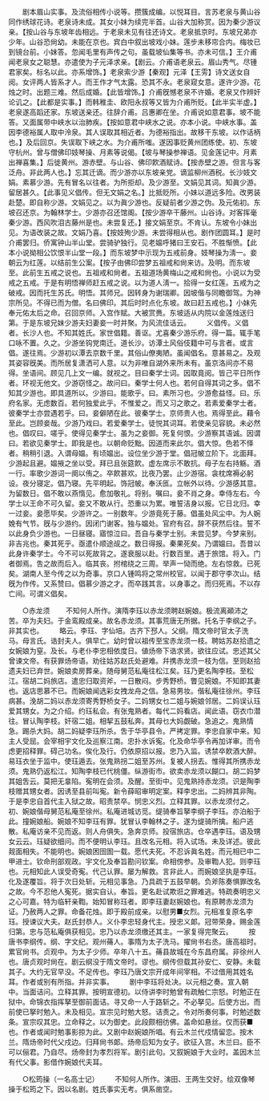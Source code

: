 <!-- { "loadSidebar": true } -->
　　剧本眉山实事。及流俗相传小说等。攒簇成编。以悦耳目。言苏老泉与黄山谷同作绣球花诗。老泉诗未成。其女小妹为续完半首。山谷大加称赏。因为秦少游议亲。【按山谷与东坡年齿相远。于老泉未见有往还诗文。老泉抵京时。东坡兄弟亦少年。山谷恐尙幼。未能在京也。宾白中叙出坡戏小妹。莲步未移帘合内。梅妆已到镜台前。小妹答。忽闻毛里有声传之句。虽载坡仙集等书。亦未可信。】王介甫闻老泉女之聪慧。亦遣使为子元泽求亲。【剧云。介甫语老泉云。眉山秀气。尽锺君家矣。标名以此。亦系增饰。】老泉索少游【秦观】元泽【王雱】诗文送女自阅。女评两人皆系才人。而王作才气太露。恐其不永。老泉窥女意。遂许少游。花烛之时。出题三难。然后成婚。【此皆增饰。】介甫旣憾老泉不许婚。老泉又作辨奸论讥之。【此都是实事。】而韩稚圭、欧阳永叔等又皆为介甫所贬。【此半实半虚。】老泉遂高蹈还家。东坡送亲还。往辞介甫。吕惠卿在坐。介甫说如意君事。坡不能答。又面属带中峡水以治肺疾。【按如意君中峡水之说。亦本小说。中峡水事。盖因李德裕属人取中泠泉。其人误取其相近者。为德裕指出。故移干东坡。以作话柄也。】及后回京。失误取下峡之水。为介甫所嗤。遂因事贬黄州团练使。初、东坡守杭州。曾与僧佛印妓琴操、月素等说偈。【坡与琴操参禅语。见金莲记中。月素出禅喜集。】后徙黄州。游赤壁。与山谷、佛印飮酒赋诗。【按赤壁之游。但言与客泛舟。非此两人也。】忘其迁谪。而少游亦以东坡亲党。谪监柳州酒税。长沙妓文娟。素慕少游。先有冒名以往者。为所拒却。及少游至。文娟见其词。知眞少游。留居甚久。【此事见义倡传。但无文娟之名。】比抵贬所。小妹以道远多险。改男装赴楚。即自称少游。文娟见之。以为眞少游也。反疑前者少游之伪。及元佑初。东坡召还京。为翰林学士。少游亦召还馆阁。【按少游卒干藤州。山谷诗。对客挥毫秦少游。西风吹泪古藤州是也。未尝复还。】接文娟至京。不肯认。东坡令小妹出见。为语改装之故。文娟乃喜。【按妓殉少游。未尝得相从也。剧作团圆耳。】是时介甫罢归。侨寓钟山半山堂。尝骑驴独行。见老媪呼猪曰王安石。不胜惭愤。【此本小说拗相公饮恨半山堂一段。】而东坡梦中示现为五戒前身。妓琴操为淸一。妾朝云为红莲。以结前生公案。【按子由佛印尝梦五祖戒和尙来访。及明。而东坡至。此前生五戒之说也。五祖戒和尙者。五祖道场黄梅山之戒和尙也。小说以为受戒之五戒。于是有明悟禅师赶五戒之说。以为道人淸一。拾得一女红莲。五戒为之破戒。因而托生苏氏。明悟。其师兄。因转身为谢瑞卿。因坡偕与同瞻御驾。为神宗所见。不得已而为僧。名曰佛印。其后时时点化东坡。故曰赶五戒也。】小妹先奉元佑太后之命。召回京师。入宫作赋。大被赏赉。东坡适从内院以金莲烛送归第。于是东坡兄妹少游夫妇妻妾一时并聚。为风流佳话云。 
　　义倡传。义倡者。长沙人也。不知其姓氏。家世倡籍。善讴。尤喜秦少游乐府。得一篇。辄手笔口咏不置。久之。少游坐钩党南迁。道长沙。访潭土风俗伎籍中可与言者。或言倡。遂往焉。少游初以潭去京数千里。其俗山僚夷陋。虽闻倡名。意甚易之。及观其姿容旣美。而所居复潇洒可人意。以为非唯自湖外来所未有。虽京洛间亦不易得。坐语间。顾见几上文一编。就视之。目曰秦学士词。因取竟阅。皆己平日所作者。环视无他文。少游窃怪之。故问曰。秦学士何人也。若何自得其词之多。倡不知其少游也。即具道所以。少游曰。能歌乎。曰。素所习也。少游愈益怪。曰。乐府名家。无虑数百。若何独爱此乎。不惟爱之。而又习之歌之。若素爱秦学士者。彼秦学士亦尝遇若乎。曰。妾僻陋在此。彼秦学士。京师贵人也。焉得至此。藉令至此。岂顾妾哉。少游乃戏曰。若爱秦学士。徒悦其词耳。若使亲见容貌。未必然也。倡叹曰。嗟乎。使得见秦学士。虽为之妾御。死复何恨。少游察其语诚。因谓曰。若欲见秦学士。即我是也。以朝命贬黜。因道而来此尔。倡大惊。色若不怿者。稍稍引退。入谓母媪。有顷媪出。设位坐少游于堂。倡冠帔立阶下。北面拜。少游起且避。媪掖之坐以受。拜已且张筵飮。虚左席示不敢抗。母子左右持觞。酒一行。率歌少游词一阕以侑之。卒飮甚欢。比夜乃罢。止少游宿。衾枕席褥必躬设。夜分寝定。倡乃寝。先平明起。饰冠帔。奉沃匜。立帐外以待。少游感其意。为留数日。倡不敢以燕惰见。愈加敬礼。将别。嘱曰。妾不肖之身。幸侍左右。今学士以王命不可久留。妾又不敢从行。恐重以为累。唯誓洁身以报。它日北归。幸一过妾。妾愿毕矣。少游许之。一别数年。少游竟死于藤。倡虽处风尘中。为人婉娩有气节。旣与少游约。因闭门谢客。独与媪处。官府有召。辞不获然后往。誓不以此身负少游也。一日昼寝。寤惊泣曰。吾自与秦学士别。未尝见梦。今梦来别。非吉兆也。秦其死乎。亟遣仆顺途觇之。数日得报。秦果死矣。乃谓媪曰。吾昔以此身许秦学士。今不可以死故背之。遂衰服以赴。行数百里。遇于旅馆。将入。门者御焉。吿之故而后入。临其丧。拊棺绕之三周。举声一恸而绝。左右惊救。已死矣。湖南人至今传之以为奇事。京口人锺鸣将之常州校官。以闻于郡守李次山。结旣为作传。又系赞曰。倡慕少游之才。而卒践其言。以身事之。而归死焉。不以存亡间。可谓义倡矣。 

　　○赤龙须 
　　不知何人所作。演隋李珏以赤龙须聘赵婉娘。极流离顚沛之苦。卒为夫妇。于金鸾殿成亲。故名赤龙须。其事荒唐无所据。托名于李纲之子。非其实也。 
　　略云。李珏、字仙培。古齐下邳人。父纲。隋文帝时官太子洗马。母言氏。诰封夫人。俱早亡。幼时曾以祖传至宝赤龙须一枝。聘姑苏赵拾遗之女婉娘为窒。及长。与老仆李忠相依度日。値炀帝下诰求贤。欲往应试。忠述其父曾谏文帝。有获罪炀帝语。劝往姑苏赵氏处避难。幷携赤龙须一枝为信。至则赵拾遗夫妇已弃世。婉娘卖房葬亲。随母舅范私庵往松江矣。珏乃更名陶李枝。至松江。宿胡二妈旅店。遣忠归取资斧。一日散闷。步秀野桥。瞥见婉娘。不知即其妻也。返店思慕不已。而婉娘闻选彩女拽龙舟之信。急易男妆。偕私庵往徐州。李珏病甚。浼胡二妈以赤龙须寄秀野桥女子。二妈甥女乜二姐与婉娘邻居。二妈误认珏爱其甥女。为之介绍。约珏私会。有张鬼熟者。每代二妈看店。闻此语。窃衣巾潜往。冒认陶李枝。奸宿二姐。相挈五鼓私奔。其母乜大妈觑破。急追之。鬼熟情急。踢杀大妈。胡二妈疑李珏所杀。吿于华亭县令。严拷定罪。李忠自家中来。知主人受屈。会宰相宇文化及巡察江南。忠扑水诉寃。化及命华亭令再加详审。而令虑更招释罪。碍己功名。俟化及行。仍依原招以报。忠乃入监。诱禁卒飮酒大醉。易珏衣坐于监中。使珏遁去。张鬼熟拐二姐至苏州。复被人拐去。惟得其所携赤龙须。鬼熟仍返松江。知陶李枝已代桃僵。纵游街市。欲卖赤龙须以餬口。胡二妈梦其姐吿云。莫把无辠陷。寃明在会须。及醒。至街中。见鬼熟持赤龙须。识是陶李枝赠其甥女者。因诱至县前叫寃。新令薛昭审明定案。释李忠出。二妈辨其非陶。于是李忠自首代主入狱之故。昭责禁卒。悯忠义烈。立释其罪。以赤龙须付之。初、婉娘偕母舅范私庵至徐州。私庵进城访觅。缇骑奉旨拏李纲子李珏。亦泊船于此。撞婉娘船。婉娘不知李珏有罪。犹冒认李翰林之子。遂为缇骑所擒。船户逃散。私庵访亲不见而返。则人舟俱失。急奔京师。投宿旅店。仓卒遇李珏。语及甥女云云。珏疑欲细问。而不便明认李珏。且改名元相。将入试场。未及详述。彼此觌面相失。不能明也。婉娘困囹圄一载。愿代夫死。不忍诉眞名姓。而元相已中二甲进士。钦命刑部观政。宇文化及奉旨勘问钦案。命相傍参。及审鞫人犯。则李珏也。元相知此人误受奇寃。代己认罪。屡为解救。言非此人。而婉娘坚执是李珏。化及遂覆旨。将于次日处斩。元相见事急。乃具疏于五鼓早朝。负斧陈奏惧罪改名之故。今不忍他人寃死。据实自认。奉旨。更名赴试欺诳之罪难逃。特疏奏明忠义之心可嘉。特为临轩亲鞫。始知冒称珏者。即李珏妻赵婉娘也。有原聘赤龙须为证。乃赦两人之罪。命备花烛。即于殿前成亲。以慰男■女烈。元相准复原名李珏。授谏议大夫。赵氏封恭人。义仆李忠轻身代主。授忠义郞。冠带荣身。赐金莲归第。忠与范私庵俱获相见。忠乃以赤龙须缴还其主。一家复得完聚云。 
　　按唐书李纲传。纲、字文纪。观州蓨人。事隋为太子洗马。擢尙书右丞。唐高祖时。累官尙书。贞观中。为太子少师。卒年八十五。蓨县故城在今东昌府属。非徐州人也。唐贞观时尙在。剧云纲没于隋文帝时。谬也。纲传但载其孙安仁、安静。未载其子。大约无官早没。不足传也。李珏乃唐文宗开成年间宰相。不过借用其姓名耳。作者或别有所指。并非实事。 
　　剧中李珏将处决。以元相之奏。宣入朝中。当面诘问。立释其罪。按明宣德初。以侍讲李时勉曾有疏触仁宗怒。时勉正在狱中。命锦衣指挥拏至御前面诘。寻又命一人于路斩之。不必拏见。后使方出。而前使已拏时勉入。未及相见。宣宗见时勉大怒。诘责之。令对所奏何事。时勉述数条。宣宗叹其忠。立命释之。以为御史。此段颇相彷佛。盖命如悬丝。仅而获■也。作者或闻时勉事影掠为此。又剧中赵婉娘所唱。有云木兰代戍情留恋。按木兰。隋炀帝时代父戍边。归拜尙书郞。炀帝后知为女子。欲征入宫。木兰曰。臣不可以俪君。乃自尽。炀帝封为孝烈将军。剧引此句。又叙婉娘于大业时。盖因木兰有代父事。影借作婉娘代夫耳。 

　　○松筠操（一名高士记） 
　　不知何人所作。演田、王两生交好。绘双像琴操于松筠之下。因以名剧。姓氏事实无考。俱系凿空。 

